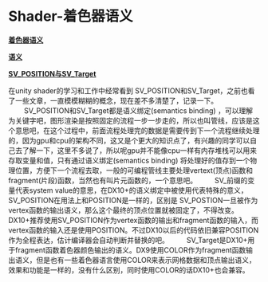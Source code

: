 # Shader-着色器语义

**[着色器语义](<https://docs.unity3d.com/cn/current/Manual/SL-ShaderSemantics.html>)**

**[语义](<https://learn.microsoft.com/zh-cn/windows/win32/direct3dhlsl/dx-graphics-hlsl-semantics?redirectedfrom=MSDN>)**

**[SV_POSITION与SV_Target](<https://www.jianshu.com/p/ea63577a08c0>)**

在unity shader的学习和工作中经常看到 SV_POSITION和SV_Target，之前也看了一些文章，一直模模糊糊的概念，现在差不多清楚了，记录一下。
        SV_POSITION和SV_Target都是语义绑定(semantics binding) ，可以理解为关键字吧，图形渲染是按照固定的流程一步一步走的，所以也叫管线，应该是这个意思吧，在这个过程中，前面流程处理完的数据是需要传到下一个流程继续处理的，因为gpu和cpu的架构不同，这又是个更大的知识点了，有兴趣的同学可以自己去了解一下，这里不多说了，所以呢gpu并不能像cpu一样有内存堆栈可以用来存取变量和值，只有通过语义绑定(semantics binding) 将处理好的值存到一个物理位置，方便下一个流程去取，一般的可编程管线主要处理vertext(顶点)函数和fragment(片段)函数，当然也有叫片元函数的，一个意思吧。
        SV_前缀的变量代表system value的意思，在DX10+的语义绑定中被使用代表特殊的意义，SV_POSITION在用法上和POSITION是一样的，区别是 SV_POSTION一旦被作为vertex函数的输出语义，那么这个最终的顶点位置就被固定了，不得改变。DX10+推荐使用SV_POSITION作为vertex函数的输出和fragment函数的输入，而vertex函数的输入还是使用POSITION。不过DX10以后的代码依旧兼容POSITION作为全程表达，估计编译器会自动判断并替换的吧。
        SV_Target是DX10+用于fragment函数着色器颜色输出的语义。DX9使用COLOR作为fragment函数输出语义，但是也有一些着色器语言使用COLOR来表示网格数据和顶点输出语义，效果和功能是一样的，没有什么区别，同时使用COLOR的话DX10+也会兼容。